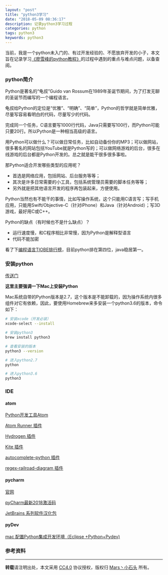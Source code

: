 ```yaml
---
layout: "post"
title: "python3学习"
date: "2018-05-09 08:36:17"
description: 记录python3学习过程
categories: python
tags: python3
keywords: python3
---
```


当前，我是一个python未入门的、有过开发经验的、不愿放弃开发的小子，本文旨在记录学习[《廖雪峰的python教程》](https://www.liaoxuefeng.com/wiki/0014316089557264a6b348958f449949df42a6d3a2e542c000)的过程中遇到的重点与难点问题，以备查阅。




### python简介

Python是著名的“龟叔”Guido van Rossum在1989年圣诞节期间，为了打发无聊的圣诞节而编写的一个编程语言。

龟叔给Python的定位是“优雅”、“明确”、“简单”，Python的哲学就是简单优雅，尽量写容易看明白的代码，尽量写少的代码。

完成同一个任务，C语言要写1000行代码，Java只需要写100行，而Python可能只要20行。所以Python是一种相当高级的语言。

用Python可以做什么？可以做日常任务，比如自动备份你的MP3；可以做网站，很多著名的网站包括YouTube就是Python写的；可以做网络游戏的后台，很多在线游戏的后台都是Python开发的。总之就是能干很多很多事啦。

那Python适合开发哪些类型的应用呢？

* 首选是网络应用，包括网站、后台服务等等；
* 其次是许多日常需要的小工具，包括系统管理员需要的脚本任务等等；
* 另外就是把其他语言开发的程序再包装起来，方便使用。

Python当然也有不能干的事情，比如写操作系统，这个只能用C语言写；写手机应用，只能用Swift/Objective-C（针对iPhone）和Java（针对Android）；写3D游戏，最好用C或C++。

Python的缺点（有时候也不是什么缺点）？

* 运行速度慢，和C程序相比非常慢，因为Python是解释型语言
* 代码不能加密

看了下[编程语言TIOBE排行榜](https://www.tiobe.com/tiobe-index/)，目前python排在第四位，java稳居第一。

### 安装python

[传送门](https://www.liaoxuefeng.com/wiki/0014316089557264a6b348958f449949df42a6d3a2e542c000/0014316090478912dab2a3a9e8f4ed49d28854b292f85bb000)

**这里主要强调一下Mac上安装Python**

Mac系统自带的Python版本是2.7，这个版本是不能卸载的，因为操作系统内很多组件对它有依赖，因此，要使用Homebrew来多安装一个python3.6的版本，命令如下：

```sh
# 安装xcode（开发必装）
xcode-select --install

# 安装python3
brew install python3

# 查看安装的版本
python3 --version

# 进入python2.7
python

# 进入python3.6
python3
```

### IDE

#### atom

[Python开发工具Atom](https://www.cnblogs.com/2xkt/p/7566848.html)

[Atom Runner 插件](https://atom.io/packages/atom-runner)

[Hydrogen 插件](https://atom.io/packages/Hydrogen)

[Kite 插件](https://atom.io/packages/kite)

[autocomplete-python 插件](https://atom.io/packages/autocomplete-python)

[regex-railroad-diagram 插件](https://atom.io/packages/regex-railroad-diagram)

#### pycharm

[官网](http://www.jetbrains.com/pycharm/)

[pyCharm最新2018激活码](https://blog.csdn.net/u014044812/article/details/78727496)

[JetBrains 系列软件汉化包](https://github.com/pingfangx/TranslatorX)

#### pyDev

[mac 配置Python集成开发环境（Eclipse +Python+Pydev)](https://www.cnblogs.com/danqiu/p/6478553.html)

### 参考资料

---

**转载**请注明出处，本文采用 [CC4.0](http://creativecommons.org/licenses/by-nc-nd/4.0/) 协议授权，版权归 [Mars丶小石头](https://www.zorin.xin) 所有。